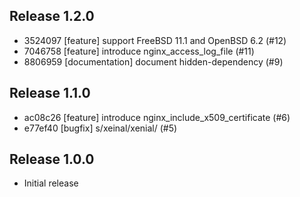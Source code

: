 ## Release 1.2.0

* 3524097 [feature] support FreeBSD 11.1 and OpenBSD 6.2 (#12)
* 7046758 [feature] introduce nginx_access_log_file (#11)
* 8806959 [documentation] document hidden-dependency (#9)

## Release 1.1.0

* ac08c26 [feature] introduce nginx_include_x509_certificate (#6)
* e77ef40 [bugfix] s/xeinal/xenial/ (#5)

## Release 1.0.0

* Initial release
